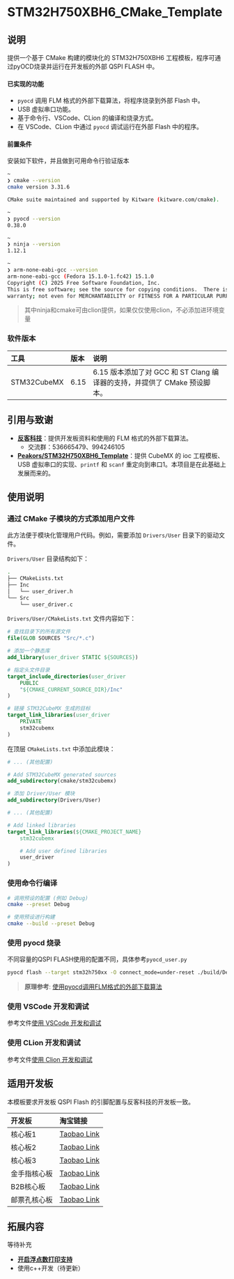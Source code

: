 # STM32H750XBH6\_CMake\_Template

## 说明

提供一个基于 CMake 构建的模块化的 STM32H750XBH6 工程模板，程序可通过pyOCD烧录并运行在开发板的外部 QSPI FLASH 中。

#### 已实现的功能

  * `pyocd` 调用 FLM 格式的外部下载算法，将程序烧录到外部 Flash 中。
  * USB 虚拟串口功能。
  * 基于命令行、VSCode、CLion 的编译和烧录方式。
  * 在 VSCode、CLion 中通过 `pyocd` 调试运行在外部 Flash 中的程序。
 

#### 前置条件

安装如下软件，并且做到可用命令行验证版本

```bash
~ 
❯ cmake --version
cmake version 3.31.6

CMake suite maintained and supported by Kitware (kitware.com/cmake).

~ 
❯ pyocd --version
0.38.0

~ 
❯ ninja --version
1.12.1

~ 
❯ arm-none-eabi-gcc --version
arm-none-eabi-gcc (Fedora 15.1.0-1.fc42) 15.1.0
Copyright (C) 2025 Free Software Foundation, Inc.
This is free software; see the source for copying conditions.  There is NO
warranty; not even for MERCHANTABILITY or FITNESS FOR A PARTICULAR PURPOSE.
```

> 其中ninja和cmake可由clion提供，如果仅仅使用clion，不必添加进环境变量

### 软件版本

| 工具 | 版本 | 说明 |
| :--- | :--- | :--- |
| STM32CubeMX | 6.15 | 6.15 版本添加了对 GCC 和 ST Clang 编译器的支持，并提供了 CMake 预设脚本。 |

## 引用与致谢

  * **[反客科技](https://shop212360197.taobao.com/?spm=a21n57.shop_search.0.0.89ca4720CYzGRh)**：提供开发板资料和使用的 FLM 格式的外部下载算法。
      * 交流群：536665479、994246105
  * **[Peakors/STM32H750XBH6\_Template](https://github.com/Peakors/STM32H750XBH6_Template)**：提供 CubeMX 的 ioc 工程模板、USB 虚拟串口的实现、`printf` 和 `scanf` 重定向到串口1。本项目是在此基础上发展而来的。

## 使用说明

### 通过 CMake 子模块的方式添加用户文件

此方法便于模块化管理用户代码。例如，需要添加 `Drivers/User` 目录下的驱动文件。

`Drivers/User` 目录结构如下：

```bash
.
├── CMakeLists.txt
├── Inc
│   └── user_driver.h
└── Src
    └── user_driver.c
```

`Drivers/User/CMakeLists.txt` 文件内容如下：

```cmake
# 查找目录下的所有源文件
file(GLOB SOURCES "Src/*.c")

# 添加一个静态库
add_library(user_driver STATIC ${SOURCES})

# 指定头文件目录
target_include_directories(user_driver
    PUBLIC
    "${CMAKE_CURRENT_SOURCE_DIR}/Inc"
)

# 链接 STM32CubeMX 生成的目标
target_link_libraries(user_driver
    PRIVATE
    stm32cubemx
)
```

在顶层 `CMakeLists.txt` 中添加此模块：

```cmake
# ... (其他配置)

# Add STM32CubeMX generated sources
add_subdirectory(cmake/stm32cubemx)

# 添加 Driver/User 模块
add_subdirectory(Drivers/User)

# ... (其他配置)

# Add linked libraries
target_link_libraries(${CMAKE_PROJECT_NAME}
    stm32cubemx

    # Add user defined libraries
    user_driver
)
```

### 使用命令行编译

```bash
# 调用预设的配置 (例如 Debug)
cmake --preset Debug

# 使用预设进行构建
cmake --build --preset Debug
```

### 使用 pyocd 烧录

不同容量的QSPI FLASH使用的配置不同，具体参考`pyocd_user.py`

```bash
pyocd flash --target stm32h750xx -O connect_mode=under-reset ./build/Debug/STM32H750XBH6_Template.bin@0x90000000
```

> **原理参考**: [使用pyocd调用FLM格式的外部下载算法](https://haoruanwn.github.io/2025/08/03/%E4%BD%BF%E7%94%A8pyocd%E8%B0%83%E7%94%A8FLM%E6%A0%BC%E5%BC%8F%E7%9A%84%E5%A4%96%E9%83%A8%E4%B8%8B%E8%BD%BD%E7%AE%97%E6%B3%95/)

### 使用 VSCode 开发和调试

参考文件[使用 VSCode 开发和调试](./docs/使用VSCode开发和调试.md)

### 使用 CLion 开发和调试

参考文件[使用 Clion 开发和调试](./docs/使用Clion开发和调试.md)

## 适用开发板

本模板要求开发板 QSPI Flash 的引脚配置与反客科技的开发板一致。

| 开发板 | 淘宝链接 |
| :--- | :--- |
| 核心板1 | [Taobao Link](https://item.taobao.com/item.htm?id=677786502974&pisk=gxyZ4GZVzQpBzeutsJM2zn1hWrDtQx7SI-gjmoqmfV0i5-a4mmoqmdmmnvXnq29fXA1x3ruUkVGsIV9q3ozYlj2jl--TLzJXCNCTmKkjna_5FTZTfxHcPK228TttcmimmEgm-DDj05553IrTXxHDAEf7tlKVgX82mm0cYvmqDcDDnqXhYmiSox0iieAnm2Dmnjc0xvmsDCximqjet0mJSEmmjkcnf0pmnx4mKv0KmxmgoxmL_xDJP0cGxxThkBf1vf0uj2JDU3nZsLq9GKJV1cGirfgWnWwEbfuuj8PbdXnzaJl7sGfi4xuLXJGNWFMYA7z4irCW9Ar0szh89iAKv54ULbev-ZGTmWzEbP_ykqwTf-u_b1bTYv0amjzVuIoaNPzxSlYdvvZ0xA3TATS8uuaa3ba1KdlIC0h7gP_pnVNzxyl7de9SHyF0omzhHemLQuNS_57wFqhc4XYxxu88H58DgfmKY4sFYKqFHVwF21oyMIh9vDu5XjAvMfmKY4sFYIdx6NnEPGhc.&spm=a21xtw.29978518.0.0&sku_properties=-1%3A-1) |
| 核心板2 | [Taobao Link](https://item.taobao.com/item.htm?id=838568127129&pisk=g4ZK2a0lBEDCdBqKIJ7MEatua6Xg9N2F6WyXqbcHP5FTFWGnZ4gI5fMxFv9BA8MS25NlLX25T7E-18zhL4feePFUh2V8U9kSN7N-ZybGmJyE401mwij0LAiF8dPpR3T1FxkvNO0CIWwtJ01ciiYMC25nV7DvpQs65xlsdYGIROps3vnSdHi5BfM-3UtQN76t5YHSdpGIdGTs3fOWA3MB5dMoEBMIPe6TCfkSVbNSROesvSYKaUlW2yH2dJ4FyT-y4lHKJbKo63h8Vn0EGpG223hZE2p3dfKWVlURYvGnwGOxalN-c0gvn6eEX8VxnWj6vSe4b5H_GgKoZkPLYDq1hFhuuxFnsSsXXcwgC7047_-m75E-ukgBFsGbHJajfuXW3VFsn-MUGsInSW4sorNlFEhzIrF-TVAM5Swgnkua2sdsayDqfx2FvhnbdyqExPCwWfZTFkumcgS4moCErIcxEe6OBU8rRA8lCjDz47D1zAhcIRYyzVbjBjXOBU8rRAktiOcHzUuGl&spm=a21xtw.29978518.0.0&sku_properties=-1%3A-1) |
| 核心板3 | [Taobao Link](https://item.taobao.com/item.htm?id=682521953131&pisk=g4jq2B6aT2n7biAvogtZTAauM1xv2hPBmGO6IOXMhIADGG1NIdJwImvMj3qkKQi_Hna9b1RP6ITXmIiwbO5O1Fj61GkA46oscSUAIc-6jWNQAk6AhhKgOcjZakGvKpvgfCmDEnp6YyNZ7k6AHhHqsJ_uAA86PMkmSCfMqUvMQhcMsq2yqpvpjmYim4AkwQxMIFxMquvMLx0Ms10oEdJeIK0DnQxkId-Ms1xgUTAJQhAivutMvX9Ho8xsZ53o6VYXttArjDkp3E2NpVitXxvDoBYXOcY54K82ttjF5gTJLwSyRZ20op-wwtIWuShXXT_F_NfTR4KVIZfpJaeiyLQcag8dXbV6kObPaK5bTfd1DtswGtz0MT-kgOYN_5uw3w1V6IXmw8K5ITxvMTZUp1WCgG8CGum2Pn9pRN5bwcAf8TfyRgGSAhCRS1vNZlhkeiWCRE74gDO9Sgyn6LXE9GQqsV8DeLRQU8oGUldf4JU2LV39kYpyO-LiWVLDeLRQU8utWEFvUBwvS&spm=a21xtw.29978518.0.0&sku_properties=-1%3A-1) |
| 金手指核心板 | [Taobao Link](https://item.taobao.com/item.htm?id=956806857353&pisk=g1oZ2qM2aaII7mNTSDZVatTH6jqTAoR7jmNbnxD0C5Vg1mGqn-y4nG20mkx3EWsXBlTY0jPEM5a_j5s40xlxGrmbGmWtYbSffCLtnirbmQOWV3MtCoEDNimVT31TF-jMcSVG-leb4UOVu3MtBoBNiLgHVtzbRqBGoSc0xy203of0iNvUxReYmG4cjwV39Wq0nrq0xH20UOb0ijxhx8ygiZj0I6V3F-E0ijqDLvVL3oVmv2q02_wuSpqftIQha6UUZAVFmgW8QPYr_ZslqZyTS74_Ni4IYRzaZAmrlDaLU4oUPVvMS8r49AnQ7CC_DvgrgqcvPwEZnVc8y2pcJJ3iTDz-D6AbWx0ETRl6asFjXAi41A8M6vr3_x4qgI74Q4GZM5DG9pEInvqT6vtyejkS_mzS1HjaRlw8Pql69iVszvcUPD1CVohKoj2qtnC3pckSPPuw_gNYogPhMJDPwm3NiZzgpJPWLpSmLnFsYLLaUZQYW9eUNdUckZUgpJPWLphttps://item.taobao.com/item.htm?id=956163066774&pisk=gIkqqziw86B7VBaYiYwN8GOkkV2YER8QnAa_jcmgcr40lAgZjlrajtqgI8vuxz66D-OTQVzrWrNbnr6aQcut55D_5ASxU2W1hEdxjOy_IeTBdpixcReMRODNzpsYfkjcINa0E72_bjRBQ1oxDReGVNAIZmIw_7k1ml4M48qaXo2GIPvk4lZVsR40safujz2gI5Viq8qbXsj0jPxyEkZQm140I_fuxkBgIR0gE3rTro2gIDh7IJQQxSxuCaYOZ1_aZym0zOXFvoPDWqC1d96LmS43GPWgNYr4gymmLfM7wklEUWGDmIqUQznxFS8AlRnSTVliWB183ccmJWhJj_E-i4kz9AQk5Snia4rqle7T5xnjQri2iEnzErog_V8N_olIuVUmmaK8FcmuHrnWLH3ZAqkaOq9l37wbvWGZlUBglXoozWM5P9wtyf0gb4vOruHqAXNqgEWQW5jrKNEoYwHtgNfaiuEzR3-PI0JTlY-pgk5O6SI84ytYs1CTiuEzR3-P61FvkuzBD5f..&spm=a21xtw.29978518.0.07AkPdTL79To&spm=a21xtw.29978518.0.0&skuId=6048697183505) |
| B2B核心板 | [Taobao Link](https://item.taobao.com/item.htm?id=955681215463&pisk=g7wn2-cynIxWrS7t6RMCOkIap9CTOvMSRzp-yY3P_Vu6pzHKefkZq0OrzXRe75qbr2I5OvFirPzi8pICObuuRVUJekeu1LqbVJIIeMMQAYMPkZBxEkZIFmzlICwn_Vo7bLJEY1Hwdh0yqZBAHk1EAYENk8h0p1nKDLkrTbuZQVieUHzrThWZ50iy80uFjG0s20urTBuwQDnvUYREYdRZA0mrYDuy_Vus4YuzzYSiQVirA3IEJyaYQa4WoXN-O_2ExX04Y2rLvRJqLBZiSOWgIWG-uZ3MULyixujYul9NUqPb75PUiHJtwAggCD45hpMEZSZ-qyXHLAFYRSlb1aAmuSEjLmECKdD4Y5eoX8IJZ2zQIlyIsnvmt7P0nvPh5CML-RkI8PBH7zULpz2KEOts8SNT8cq9https://item.taobao.com/item.htm?id=956163066774&pisk=gIkqqziw86B7VBaYiYwN8GOkkV2YER8QnAa_jcmgcr40lAgZjlrajtqgI8vuxz66D-OTQVzrWrNbnr6aQcut55D_5ASxU2W1hEdxjOy_IeTBdpixcReMRODNzpsYfkjcINa0E72_bjRBQ1oxDReGVNAIZmIw_7k1ml4M48qaXo2GIPvk4lZVsR40safujz2gI5Viq8qbXsj0jPxyEkZQm140I_fuxkBgIR0gE3rTro2gIDh7IJQQxSxuCaYOZ1_aZym0zOXFvoPDWqC1d96LmS43GPWgNYr4gymmLfM7wklEUWGDmIqUQznxFS8AlRnSTVliWB183ccmJWhJj_E-i4kz9AQk5Snia4rqle7T5xnjQri2iEnzErog_V8N_olIuVUmmaK8FcmuHrnWLH3ZAqkaOq9l37wbvWGZlUBglXoozWM5P9wtyf0gb4vOruHqAXNqgEWQW5jrKNEoYwHtgNfaiuEzR3-PI0JTlY-pgk5O6SI84ytYs1CTiuEzR3-P61FvkuzBD5f..&spm=a21xtw.29978518.0.0VCqsa5eIGJQwKxPbvvFzPsdsKuPUljN14Ci_TP2iG8Th4pOwg7-9FcS8QQOSTciik7pUbEUFWXXdjGAqNXosAOjGjQOSTciikGjMgrGEfD6G.&spm=a21xtw.29978518.0.0&skuId=6047678390178) |
| 邮票孔核心板 | [Taobao Link](https://item.taobao.com/item.htm?id=956163066774&pisk=gIkqqziw86B7VBaYiYwN8GOkkV2YER8QnAa_jcmgcr40lAgZjlrajtqgI8vuxz66D-OTQVzrWrNbnr6aQcut55D_5ASxU2W1hEdxjOy_IeTBdpixcReMRODNzpsYfkjcINa0E72_bjRBQ1oxDReGVNAIZmIw_7k1ml4M48qaXo2GIPvk4lZVsR40safujz2gI5Viq8qbXsj0jPxyEkZQm140I_fuxkBgIR0gE3rTro2gIDh7IJQQxSxuCaYOZ1_aZym0zOXFvoPDWqC1d96LmS43GPWgNYr4gymmLfM7wklEUWGDmIqUQznxFS8AlRnSTVliWB183ccmJWhJj_E-i4kz9AQk5Snia4rqle7T5xnjQri2iEnzErog_V8N_olIuVUmmaK8FcmuHrnWLH3ZAqkaOq9l37wbvWGZlUBglXoozWM5P9wtyf0gb4vOruHqAXNqgEWQW5jrKNEoYwHtgNfaiuEzR3-PI0JTlY-pgk5O6SI84ytYs1CTiuEzR3-P61FvkuzBD5f..&spm=a21xtw.29978518.0.0) |

## 拓展内容

等待补充

- [**开启浮点数打印支持**](./docs/拓展内容/开启浮点数打印支持.md)
- 使用c++开发（待更新）
